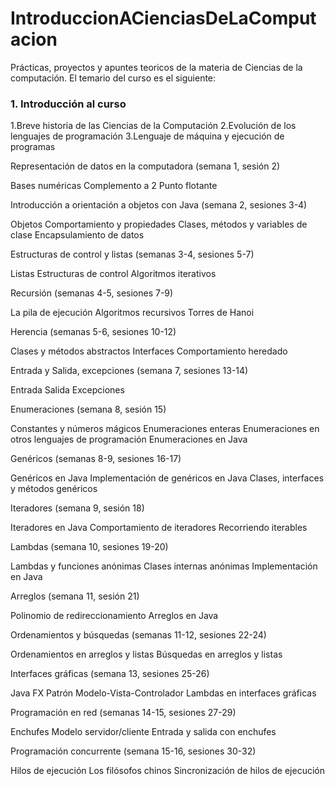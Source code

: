 # IntroduccionACienciasDeLaComputacion
Prácticas, proyectos y apuntes teoricos de la materia de Ciencias de la computación.
El temario del curso es el siguiente:

### 1. Introducción al curso
  1.Breve historia de las Ciencias de la Computación
  2.Evolución de los lenguajes de programación
  3.Lenguaje de máquina y ejecución de programas


Representación de datos en la computadora (semana 1, sesión 2)

Bases numéricas
Complemento a 2
Punto flotante


Introducción a orientación a objetos con Java (semana 2, sesiones 3-4)

Objetos
Comportamiento y propiedades
Clases, métodos y variables de clase
Encapsulamiento de datos


Estructuras de control y listas (semanas 3-4, sesiones 5-7)

Listas
Estructuras de control
Algoritmos iterativos


Recursión (semanas 4-5, sesiones 7-9)

La pila de ejecución
Algoritmos recursivos
Torres de Hanoi


Herencia (semanas 5-6, sesiones 10-12)

Clases y métodos abstractos
Interfaces
Comportamiento heredado


Entrada y Salida, excepciones (semana 7, sesiones 13-14)

Entrada
Salida
Excepciones


Enumeraciones (semana 8, sesión 15)

Constantes y números mágicos
Enumeraciones enteras
Enumeraciones en otros lenguajes de programación
Enumeraciones en Java


Genéricos (semanas 8-9, sesiones 16-17)

Genéricos en Java
Implementación de genéricos en Java
Clases, interfaces y métodos genéricos


Iteradores (semana 9, sesión 18)

Iteradores en Java
Comportamiento de iteradores
Recorriendo iterables


Lambdas (semana 10, sesiones 19-20)

Lambdas y funciones anónimas
Clases internas anónimas
Implementación en Java


Arreglos (semana 11, sesión 21)

Polinomio de redireccionamiento
Arreglos en Java


Ordenamientos y búsquedas (semanas 11-12, sesiones 22-24)

Ordenamientos en arreglos y listas
Búsquedas en arreglos y listas


Interfaces gráficas (semana 13, sesiones 25-26)

Java FX
Patrón Modelo-Vista-Controlador
Lambdas en interfaces gráficas


Programación en red (semanas 14-15, sesiones 27-29)

Enchufes
Modelo servidor/cliente
Entrada y salida con enchufes


Programación concurrente (semana 15-16, sesiones 30-32)

Hilos de ejecución
Los filósofos chinos
Sincronización de hilos de ejecución
